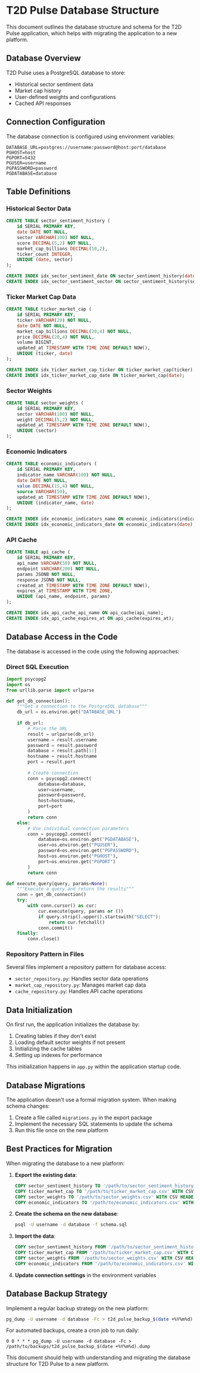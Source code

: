 # T2D Pulse Database Structure

This document outlines the database structure and schema for the T2D Pulse application, which helps with migrating the application to a new platform.

## Database Overview

T2D Pulse uses a PostgreSQL database to store:
- Historical sector sentiment data
- Market cap history
- User-defined weights and configurations
- Cached API responses

## Connection Configuration

The database connection is configured using environment variables:

```
DATABASE_URL=postgres://username:password@host:port/database
PGHOST=host
PGPORT=5432
PGUSER=username
PGPASSWORD=password
PGDATABASE=database
```

## Table Definitions

### Historical Sector Data

```sql
CREATE TABLE sector_sentiment_history (
    id SERIAL PRIMARY KEY,
    date DATE NOT NULL,
    sector VARCHAR(100) NOT NULL,
    score DECIMAL(5,2) NOT NULL,
    market_cap_billions DECIMAL(10,2),
    ticker_count INTEGER,
    UNIQUE (date, sector)
);

CREATE INDEX idx_sector_sentiment_date ON sector_sentiment_history(date);
CREATE INDEX idx_sector_sentiment_sector ON sector_sentiment_history(sector);
```

### Ticker Market Cap Data

```sql
CREATE TABLE ticker_market_cap (
    id SERIAL PRIMARY KEY,
    ticker VARCHAR(20) NOT NULL,
    date DATE NOT NULL,
    market_cap_billions DECIMAL(20,4) NOT NULL,
    price DECIMAL(20,4) NOT NULL,
    volume BIGINT,
    updated_at TIMESTAMP WITH TIME ZONE DEFAULT NOW(),
    UNIQUE (ticker, date)
);

CREATE INDEX idx_ticker_market_cap_ticker ON ticker_market_cap(ticker);
CREATE INDEX idx_ticker_market_cap_date ON ticker_market_cap(date);
```

### Sector Weights

```sql
CREATE TABLE sector_weights (
    id SERIAL PRIMARY KEY,
    sector VARCHAR(100) NOT NULL,
    weight DECIMAL(5,2) NOT NULL,
    updated_at TIMESTAMP WITH TIME ZONE DEFAULT NOW(),
    UNIQUE (sector)
);
```

### Economic Indicators

```sql
CREATE TABLE economic_indicators (
    id SERIAL PRIMARY KEY,
    indicator_name VARCHAR(100) NOT NULL,
    date DATE NOT NULL,
    value DECIMAL(15,4) NOT NULL,
    source VARCHAR(50),
    updated_at TIMESTAMP WITH TIME ZONE DEFAULT NOW(),
    UNIQUE (indicator_name, date)
);

CREATE INDEX idx_economic_indicators_name ON economic_indicators(indicator_name);
CREATE INDEX idx_economic_indicators_date ON economic_indicators(date);
```

### API Cache

```sql
CREATE TABLE api_cache (
    id SERIAL PRIMARY KEY,
    api_name VARCHAR(50) NOT NULL,
    endpoint VARCHAR(200) NOT NULL,
    params JSONB NOT NULL,
    response JSONB NOT NULL,
    created_at TIMESTAMP WITH TIME ZONE DEFAULT NOW(),
    expires_at TIMESTAMP WITH TIME ZONE,
    UNIQUE (api_name, endpoint, params)
);

CREATE INDEX idx_api_cache_api_name ON api_cache(api_name);
CREATE INDEX idx_api_cache_expires_at ON api_cache(expires_at);
```

## Database Access in the Code

The database is accessed in the code using the following approaches:

### Direct SQL Execution

```python
import psycopg2
import os
from urllib.parse import urlparse

def get_db_connection():
    """Get a connection to the PostgreSQL database"""
    db_url = os.environ.get("DATABASE_URL")
    
    if db_url:
        # Parse the URL
        result = urlparse(db_url)
        username = result.username
        password = result.password
        database = result.path[1:]
        hostname = result.hostname
        port = result.port
        
        # Create connection
        conn = psycopg2.connect(
            database=database,
            user=username,
            password=password,
            host=hostname,
            port=port
        )
        return conn
    else:
        # Use individual connection parameters
        conn = psycopg2.connect(
            database=os.environ.get("PGDATABASE"),
            user=os.environ.get("PGUSER"),
            password=os.environ.get("PGPASSWORD"),
            host=os.environ.get("PGHOST"),
            port=os.environ.get("PGPORT")
        )
        return conn

def execute_query(query, params=None):
    """Execute a query and return the results"""
    conn = get_db_connection()
    try:
        with conn.cursor() as cur:
            cur.execute(query, params or ())
            if query.strip().upper().startswith("SELECT"):
                return cur.fetchall()
            conn.commit()
    finally:
        conn.close()
```

### Repository Pattern in Files

Several files implement a repository pattern for database access:

- `sector_repository.py`: Handles sector data operations
- `market_cap_repository.py`: Manages market cap data
- `cache_repository.py`: Handles API cache operations

## Data Initialization

On first run, the application initializes the database by:

1. Creating tables if they don't exist
2. Loading default sector weights if not present
3. Initializing the cache tables
4. Setting up indexes for performance

This initialization happens in `app.py` within the application startup code.

## Database Migrations

The application doesn't use a formal migration system. When making schema changes:

1. Create a file called `migrations.py` in the export package
2. Implement the necessary SQL statements to update the schema
3. Run this file once on the new platform

## Best Practices for Migration

When migrating the database to a new platform:

1. **Export the existing data**:
   ```sql
   COPY sector_sentiment_history TO '/path/to/sector_sentiment_history.csv' WITH CSV HEADER;
   COPY ticker_market_cap TO '/path/to/ticker_market_cap.csv' WITH CSV HEADER;
   COPY sector_weights TO '/path/to/sector_weights.csv' WITH CSV HEADER;
   COPY economic_indicators TO '/path/to/economic_indicators.csv' WITH CSV HEADER;
   ```

2. **Create the schema on the new database**:
   ```bash
   psql -U username -d database -f schema.sql
   ```

3. **Import the data**:
   ```sql
   COPY sector_sentiment_history FROM '/path/to/sector_sentiment_history.csv' WITH CSV HEADER;
   COPY ticker_market_cap FROM '/path/to/ticker_market_cap.csv' WITH CSV HEADER;
   COPY sector_weights FROM '/path/to/sector_weights.csv' WITH CSV HEADER;
   COPY economic_indicators FROM '/path/to/economic_indicators.csv' WITH CSV HEADER;
   ```

4. **Update connection settings** in the environment variables

## Database Backup Strategy

Implement a regular backup strategy on the new platform:

```bash
pg_dump -U username -d database -Fc > t2d_pulse_backup_$(date +%Y%m%d).dump
```

For automated backups, create a cron job to run daily:

```
0 0 * * * pg_dump -U username -d database -Fc > /path/to/backups/t2d_pulse_backup_$(date +%Y%m%d).dump
```

This document should help with understanding and migrating the database structure for T2D Pulse to a new platform.